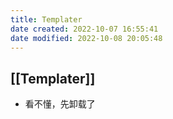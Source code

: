 ```yaml
---
title: Templater
date created: 2022-10-07 16:55:41
date modified: 2022-10-08 20:05:48
---
```

## [[Templater]]

- 看不懂，先卸载了
